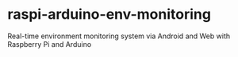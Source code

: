 # raspi-arduino-env-monitoring
Real-time environment monitoring system via Android and Web with Raspberry Pi and Arduino

